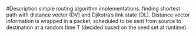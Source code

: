 #Description
simple routing algorithm implementations: finding shortest path
with distance vector (DV) and Djikstra’s link state (DL). Distance vector information is
wrapped in a packet, scheduled to be sent from source to destination at a random time T
(decided based on the seed set at runtime).
